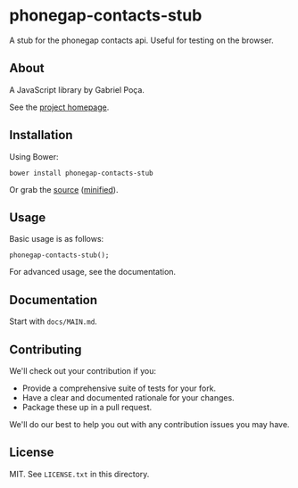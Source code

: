 # phonegap-contacts-stub

A stub for the phonegap contacts api. Useful for testing on the browser.

## About

A JavaScript library by Gabriel Poça.

See the [project homepage](http://gabrielpoca.github.io/phonegap-contacts-stub).

## Installation

Using Bower:

    bower install phonegap-contacts-stub

Or grab the [source](https://github.com/gabrielpoca/phonegap-contacts-stub/dist/phonegap-contacts-stub.js) ([minified](https://github.com/gabrielpoca/phonegap-contacts-stub/dist/phonegap-contacts-stub.min.js)).

## Usage

Basic usage is as follows:

    phonegap-contacts-stub();

For advanced usage, see the documentation.

## Documentation

Start with `docs/MAIN.md`.

## Contributing

We'll check out your contribution if you:

* Provide a comprehensive suite of tests for your fork.
* Have a clear and documented rationale for your changes.
* Package these up in a pull request.

We'll do our best to help you out with any contribution issues you may have.

## License

MIT. See `LICENSE.txt` in this directory.
